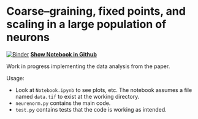 # Coarse–graining, fixed points, and scaling in a large population of neurons

[![Binder](https://mybinder.org/badge_logo.svg)](https://mybinder.org/v2/gh/manuel-rhdt/neuronal-correlations/master) **[Show Notebook in Github](Notebook.md)**

Work in progress implementing the data analysis from the paper.

Usage:

- Look at `Notebook.ipynb` to see plots, etc. The notebook assumes a file named `data.tif` to exist at the working directory.
- `neurenorm.py` contains the main code.
- `test.py` contains tests that the code is working as intended.
